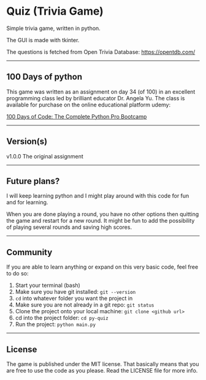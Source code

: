 # Quiz (Trivia Game)
Simple trivia game, written in python.

The GUI is made with tkinter.

The questions is fetched from Open Trivia Database: https://opentdb.com/


---

## 100 Days of python
This game was written as an assignment on day 34 (of 100) in an excellent programming class led by brilliant educator Dr. Angela Yu.
The class is available for purchase on the online educational platform udemy:

[100 Days of Code: The Complete Python Pro Bootcamp](https://www.udemy.com/course/100-days-of-code/)

---

## Version(s)
v1.0.0 The original assignment

----

## Future plans?
I will keep learning python and I might play around with this code for fun and for learning.

When you are done playing a round, you have no other options then quitting the game and restart for a new round. It might be fun to add the possibility of playing several rounds and saving high scores.

---

## Community
If you are able to learn anything or expand on this very basic code, feel free to do so:

1. Start your terminal (bash)
2. Make sure you have git installed: `git --version`
3. `cd` into whatever folder you want the project in
4. Make sure you are not already in a git repo: `git status`
5. Clone the project onto your local machine: `git clone <github url>`
6. cd into the project folder: `cd py-quiz`
7. Run the project: `python main.py`

---

## License
The game is published under the MIT license. That basically means that you are free to use the code as you please. Read the LICENSE file for more info.